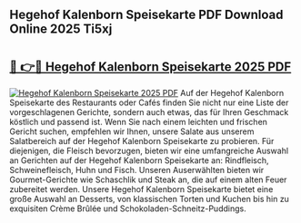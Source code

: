## Hegehof Kalenborn Speisekarte PDF Download Online 2025 Ti5xj

# <h2><a href="http://gc9gky.nevu.top/?p=Hegehof+Kalenborn+Speisekarte">🔗 👉🔴 Hegehof Kalenborn Speisekarte 2025 PDF</a></h2>

[![Hegehof Kalenborn Speisekarte 2025 PDF](https://i.imgur.com/dBaPXMq.png)](http://gc9gky.nevu.top/?p=Hegehof+Kalenborn+Speisekarte)
Auf der Hegehof Kalenborn Speisekarte des Restaurants oder Cafés finden Sie nicht nur eine Liste der vorgeschlagenen Gerichte, sondern auch etwas, das für Ihren Geschmack köstlich und passend ist. Wenn Sie nach einem leichten und frischen Gericht suchen, empfehlen wir Ihnen, unsere Salate aus unserem Salatbereich auf der Hegehof Kalenborn Speisekarte zu probieren. Für diejenigen, die Fleisch bevorzugen, bieten wir eine umfangreiche Auswahl an Gerichten auf der Hegehof Kalenborn Speisekarte an: Rindfleisch, Schweinefleisch, Huhn und Fisch. Unseren Auserwählten bieten wir Gourmet-Gerichte wie Schaschlik und Steak an, die auf einem alten Feuer zubereitet werden. Unsere Hegehof Kalenborn Speisekarte bietet eine große Auswahl an Desserts, von klassischen Torten und Kuchen bis hin zu exquisiten Crème Brûlée und Schokoladen-Schneitz-Puddings.
